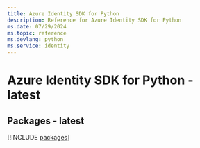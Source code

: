 ```yaml
---
title: Azure Identity SDK for Python
description: Reference for Azure Identity SDK for Python
ms.date: 07/29/2024
ms.topic: reference
ms.devlang: python
ms.service: identity
---
```

# Azure Identity SDK for Python - latest
## Packages - latest
[!INCLUDE [packages](identity-index.md)]